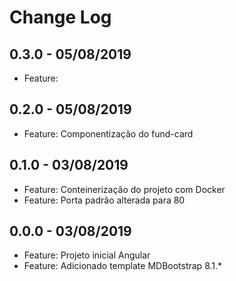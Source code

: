# Change Log

## 0.3.0 - 05/08/2019

* Feature: 

## 0.2.0 - 05/08/2019

* Feature: Componentização do fund-card

## 0.1.0 - 03/08/2019

* Feature: Conteinerização do projeto com Docker
* Feature: Porta padrão alterada para 80

## 0.0.0 - 03/08/2019

* Feature: Projeto inicial Angular
* Feature: Adicionado template MDBootstrap 8.1.*
